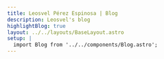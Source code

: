 ```yaml
---
title: Leosvel Pérez Espinosa | Blog
description: Leosvel's blog
highlightBlog: true
layout: ../../layouts/BaseLayout.astro
setup: |
  import Blog from '../../components/Blog.astro';
---
```


<Blog />
